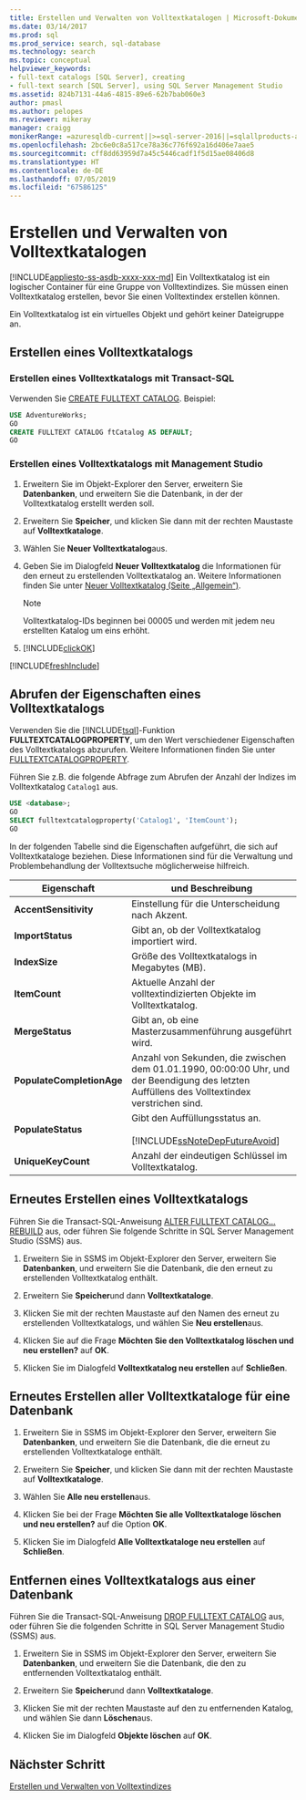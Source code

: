 ```yaml
---
title: Erstellen und Verwalten von Volltextkatalogen | Microsoft-Dokumentation
ms.date: 03/14/2017
ms.prod: sql
ms.prod_service: search, sql-database
ms.technology: search
ms.topic: conceptual
helpviewer_keywords:
- full-text catalogs [SQL Server], creating
- full-text search [SQL Server], using SQL Server Management Studio
ms.assetid: 824b7131-44a6-4815-89e6-62b7bab060e3
author: pmasl
ms.author: pelopes
ms.reviewer: mikeray
manager: craigg
monikerRange: =azuresqldb-current||>=sql-server-2016||=sqlallproducts-allversions||>=sql-server-linux-2017||=azuresqldb-mi-current
ms.openlocfilehash: 2bc6e0c8a517ce78a36c776f692a16d406e7aae5
ms.sourcegitcommit: cff8dd63959d7a45c5446cadf1f5d15ae08406d8
ms.translationtype: HT
ms.contentlocale: de-DE
ms.lasthandoff: 07/05/2019
ms.locfileid: "67586125"
---
```

# <a name="create-and-manage-full-text-catalogs"></a>Erstellen und Verwalten von Volltextkatalogen
[!INCLUDE[appliesto-ss-asdb-xxxx-xxx-md](../../includes/appliesto-ss-asdb-xxxx-xxx-md.md)]
Ein Volltextkatalog ist ein logischer Container für eine Gruppe von Volltextindizes. Sie müssen einen Volltextkatalog erstellen, bevor Sie einen Volltextindex erstellen können.

Ein Volltextkatalog ist ein virtuelles Objekt und gehört keiner Dateigruppe an.
  
##  <a name="creating"></a> Erstellen eines Volltextkatalogs  

### <a name="create-a-full-text-catalog-with-transact-sql"></a>Erstellen eines Volltextkatalogs mit Transact-SQL
Verwenden Sie [CREATE FULLTEXT CATALOG](../../t-sql/statements/create-fulltext-catalog-transact-sql.md). Beispiel:

```sql 
USE AdventureWorks;  
GO  
CREATE FULLTEXT CATALOG ftCatalog AS DEFAULT;  
GO  
``` 

### <a name="create-a-full-text-catalog-with-management-studio"></a>Erstellen eines Volltextkatalogs mit Management Studio
1.  Erweitern Sie im Objekt-Explorer den Server, erweitern Sie **Datenbanken**, und erweitern Sie die Datenbank, in der der Volltextkatalog erstellt werden soll.  
  
2.  Erweitern Sie **Speicher**, und klicken Sie dann mit der rechten Maustaste auf **Volltextkataloge**.  
  
3.  Wählen Sie **Neuer Volltextkatalog**aus.  
  
4.  Geben Sie im Dialogfeld **Neuer Volltextkatalog** die Informationen für den erneut zu erstellenden Volltextkatalog an. Weitere Informationen finden Sie unter [Neuer Volltextkatalog &#40;Seite „Allgemein“&#41;](/sql/database-engine/new-full-text-catalog-general-page).  
  
    > [!NOTE]  
    >  Volltextkatalog-IDs beginnen bei 00005 und werden mit jedem neu erstellten Katalog um eins erhöht.  
  
5.  [!INCLUDE[clickOK](../../includes/clickok-md.md)]  

[!INCLUDE[freshInclude](../../includes/paragraph-content/fresh-note-steps-feedback.md)]

##  <a name="props"></a> Abrufen der Eigenschaften eines Volltextkatalogs  
Verwenden Sie die [!INCLUDE[tsql](../../includes/tsql-md.md)]-Funktion **FULLTEXTCATALOGPROPERTY**, um den Wert verschiedener Eigenschaften des Volltextkatalogs abzurufen. Weitere Informationen finden Sie unter [FULLTEXTCATALOGPROPERTY](../../t-sql/functions/fulltextcatalogproperty-transact-sql.md).

Führen Sie z.B. die folgende Abfrage zum Abrufen der Anzahl der Indizes im Volltextkatalog `Catalog1` aus.

```sql 
USE <database>;  
GO  
SELECT fulltextcatalogproperty('Catalog1', 'ItemCount');  
GO  
```  
  
In der folgenden Tabelle sind die Eigenschaften aufgeführt, die sich auf Volltextkataloge beziehen. Diese Informationen sind für die Verwaltung und Problembehandlung der Volltextsuche möglicherweise hilfreich. 
  
|Eigenschaft|und Beschreibung|  
|--------------|-----------------|  
|**AccentSensitivity**|Einstellung für die Unterscheidung nach Akzent.|
|**ImportStatus**|Gibt an, ob der Volltextkatalog importiert wird.|  
|**IndexSize**|Größe des Volltextkatalogs in Megabytes (MB).| 
|**ItemCount**|Aktuelle Anzahl der volltextindizierten Objekte im Volltextkatalog.|  
|**MergeStatus**|Gibt an, ob eine Masterzusammenführung ausgeführt wird.| 
|**PopulateCompletionAge**|Anzahl von Sekunden, die zwischen dem 01.01.1990, 00:00:00 Uhr, und der Beendigung des letzten Auffüllens des Volltextindex verstrichen sind.| 
|**PopulateStatus**|Gibt den Auffüllungsstatus an.<br /><br /> [!INCLUDE[ssNoteDepFutureAvoid](../../includes/ssnotedepfutureavoid-md.md)]|  
|**UniqueKeyCount**|Anzahl der eindeutigen Schlüssel im Volltextkatalog.| 

##  <a name="rebuildone"></a> Erneutes Erstellen eines Volltextkatalogs  

Führen Sie die Transact-SQL-Anweisung [ALTER FULLTEXT CATALOG... REBUILD](
../../t-sql/statements/alter-fulltext-catalog-transact-sql.md) aus, oder führen Sie folgende Schritte in SQL Server Management Studio (SSMS) aus.

1.  Erweitern Sie in SSMS im Objekt-Explorer den Server, erweitern Sie **Datenbanken**, und erweitern Sie die Datenbank, die den erneut zu erstellenden Volltextkatalog enthält.  
  
2.  Erweitern Sie **Speicher**und dann **Volltextkataloge**.  
  
3.  Klicken Sie mit der rechten Maustaste auf den Namen des erneut zu erstellenden Volltextkatalogs, und wählen Sie **Neu erstellen**aus.  
  
4.  Klicken Sie auf die Frage **Möchten Sie den Volltextkatalog löschen und neu erstellen?** auf **OK**.  
  
5.  Klicken Sie im Dialogfeld **Volltextkatalog neu erstellen** auf **Schließen**.  
   
##  <a name="rebuildall"></a> Erneutes Erstellen aller Volltextkataloge für eine Datenbank  

1.  Erweitern Sie in SSMS im Objekt-Explorer den Server, erweitern Sie **Datenbanken**, und erweitern Sie die Datenbank, die die erneut zu erstellenden Volltextkataloge enthält.  
  
2.  Erweitern Sie **Speicher**, und klicken Sie dann mit der rechten Maustaste auf **Volltextkataloge**.  
  
3.  Wählen Sie **Alle neu erstellen**aus.  
  
4.  Klicken Sie bei der Frage **Möchten Sie alle Volltextkataloge löschen und neu erstellen?** auf die Option **OK**.  
  
5.  Klicken Sie im Dialogfeld **Alle Volltextkataloge neu erstellen** auf **Schließen**.  
  
  
  
##  <a name="removing"></a> Entfernen eines Volltextkatalogs aus einer Datenbank  

Führen Sie die Transact-SQL-Anweisung [DROP FULLTEXT CATALOG](
../../t-sql/statements/drop-fulltext-catalog-transact-sql.md) aus, oder führen Sie die folgenden Schritte in SQL Server Management Studio (SSMS) aus.

1.  Erweitern Sie in SSMS im Objekt-Explorer den Server, erweitern Sie **Datenbanken**, und erweitern Sie die Datenbank, die den zu entfernenden Volltextkatalog enthält.  
  
2.  Erweitern Sie **Speicher**und dann **Volltextkataloge**.  
  
3.  Klicken Sie mit der rechten Maustaste auf den zu entfernenden Katalog, und wählen Sie dann **Löschen**aus.  
  
4.  Klicken Sie im Dialogfeld **Objekte löschen** auf **OK**.  

## <a name="next-step"></a>Nächster Schritt
[Erstellen und Verwalten von Volltextindizes](../../relational-databases/search/create-and-manage-full-text-indexes.md)
